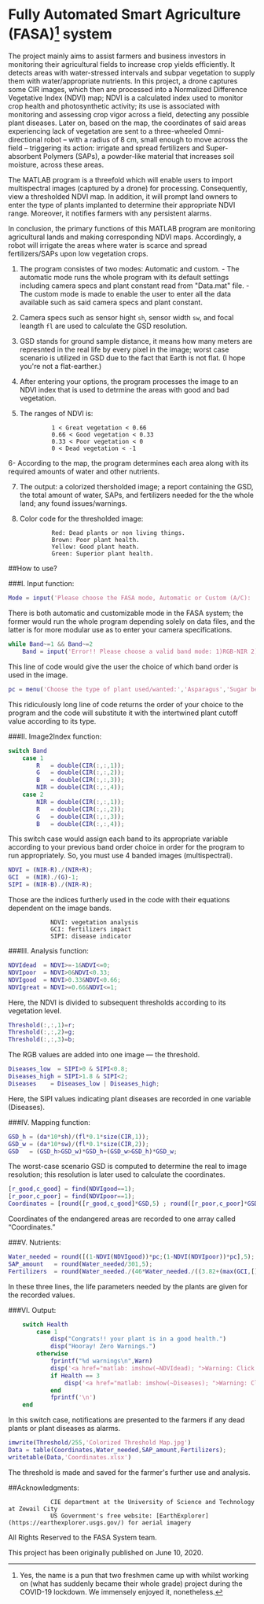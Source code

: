 Fully Automated Smart Agriculture (FASA)[^note] system
=========================================

The project mainly aims to assist farmers and business investors in monitoring their agricultural fields to increase crop yields efficiently. It detects areas with water-stressed intervals and subpar vegetation to supply them with water/appropriate nutrients. In this project, a drone captures some CIR images, which then are processed into a Normalized Difference Vegetative Index (NDVI) map; NDVI is a calculated index used to monitor crop health and photosynthetic activity; its use is associated with monitoring and assessing crop vigor across a field, detecting any possible plant diseases. Later on, based on the map, the coordinates of said areas experiencing lack of vegetation are sent to a three-wheeled Omni-directional robot – with a radius of 8 cm, small enough to move across the field – triggering its action: irrigate and spread fertilizers and Super-absorbent Polymers (SAPs), a powder-like material that increases soil moisture, across these areas.

The MATLAB program is a threefold which will enable users to import multispectral images (captured by a drone) for processing. Consequently, view a thresholded NDVI map. In addition, it will prompt land owners to enter the type of plants implanted to determine their appropriate NDVI range. Moreover, it notifies farmers with any persistent alarms.

In conclusion, the primary functions of this MATLAB program are monitoring agricultural lands and making corresponding NDVI maps. Accordingly, a robot will irrigate the areas where water is scarce and spread fertilizers/SAPs upon low vegetation crops.

1. The program consistes of two modes: Automatic and custom.
		- The automatic mode runs the whole program with its default settings including camera specs and plant constant read from "Data.mat" file.
		- The custom mode is made to enable the user to enter all the data available such as said camera specs and plant constant.
2. Camera specs such as sensor hight `sh`, sensor width `sw`, and focal leangth `fl` are used to calculate the GSD resolution.

3. GSD stands for ground sample distance, it means how many meters are represnted in the real life by every pixel in the image; worst case scenario is utilized in GSD due to the fact that Earth is not flat. (I hope you're not a flat-earther.)

4. After entering your options, the program processes the image to an NDVI index that is used to detrmine the areas with good and bad vegetation.

5. The ranges of NDVI is:

				1 < Great vegetation < 0.66
				0.66 < Good vegetation < 0.33
				0.33 < Poor vegetation < 0
				0 < Dead vegetation < -1
6- According to the map, the program determines each area along with its required amounts of water and other nutrients.

7. The output: a colorized thersholded image; a report containing the GSD, the total amount of water, SAPs, and fertilizers needed for the the whole land; any found issues/warnings.

8. Color code for the thresholded image:

				Red: Dead plants or non living things.
				Brown: Poor plant health.
				Yellow: Good plant heath.
				Green: Superior plant health.

##How to use?

###I.	Input function:

```MATLAB
Mode = input('Please choose the FASA mode, Automatic or Custom (A/C): ', 's');
```
There is both automatic and customizable mode in the FASA system; the former would run the whole program depending solely on data files, and the latter is for more modular use as to enter your camera specifications.

```MATLAB
while Band~=1 && Band~=2
	Band = input('Error!! Please choose a valid band mode: 1)RGB-NIR 2)NIR-RGB --> ');
```
This line of code would give the user the choice of which band order is used in the image.

```MATLAB
pc = menu('Choose the type of plant used/wanted:','Asparagus','Sugar beet','Cabbage','Carrot','Corn','Cotton','Cucumber','eggplant','lettuce','oats','onion','pea','potato','soybean','strawberry','sugar cane','tomato','watermelon','wheat','other');
```
This ridiculously long line of code returns the order of your choice to the program and the code will substitute it with the intertwined plant cutoff value according to its type.

###II.	Image2Index function:

```MATLAB
switch Band
	case 1
    	R   = double(CIR(:,:,1));
    	G   = double(CIR(:,:,2));
    	B   = double(CIR(:,:,3));
    	NIR = double(CIR(:,:,4));
	case 2
    	NIR = double(CIR(:,:,1));
    	R   = double(CIR(:,:,2));
    	G   = double(CIR(:,:,3));
    	B   = double(CIR(:,:,4));
```
This switch case would assign each band to its appropriate variable according to your previous band order choice in order for the program to run appropriately. So, you must use 4 banded images (multispectral).

```MATLAB
NDVI = (NIR-R)./(NIR+R);
GCI  = (NIR)./(G)-1;
SIPI = (NIR-B)./(NIR-R);
```
Those are the indices furtherly used in the code with their equations dependent on the image bands.

				NDVI: vegetation analysis
				GCI: fertilizers impact
				SIPI: disease indicator

###III.	Analysis function:

```MATLAB
NDVIdead  = NDVI>=-1&NDVI<=0;
NDVIpoor  = NDVI>0&NDVI<0.33;
NDVIgood  = NDVI>0.33&NDVI<0.66;
NDVIgreat = NDVI>=0.66&NDVI<=1;
```
Here, the NDVI is divided to subsequent thresholds according to its vegetation level.

```MATLAB
Threshold(:,:,1)=r;
Threshold(:,:,2)=g;
Threshold(:,:,3)=b;
```
The RGB values are added into one image — the threshold.

```MATLAB
Diseases_low  = SIPI>0 & SIPI<0.8;
Diseases_high = SIPI>1.8 & SIPI<2;
Diseases  	= Diseases_low | Diseases_high;
```
Here, the SIPI values indicating plant diseases are recorded in one variable (Diseases).

###IV.	Mapping function:

```MATLAB
GSD_h = (da*10*sh)/(fl*0.1*size(CIR,1));
GSD_w = (da*10*sw)/(fl*0.1*size(CIR,2));
GSD   = (GSD_h>GSD_w)*GSD_h+(GSD_w>GSD_h)*GSD_w;
```
The worst-case scenario GSD is computed to determine the real to image resolution; this resolution is later used to calculate the coordinates.

```MATLAB
[r_good,c_good] = find(NDVIgood==1);
[r_poor,c_poor] = find(NDVIpoor==1);
Coordinates = [round([r_good,c_good]*GSD,5) ; round([r_poor,c_poor]*GSD,5)];
```
Coordinates of the endangered areas are recorded to one array called “Coordinates.”

###V.	Nutrients:

```MATLAB
Water_needed = round([(1-NDVI(NDVIgood))*pc;(1-NDVI(NDVIpoor))*pc],5);
SAP_amount   = round(Water_needed/301,5);
Fertilizers  = round(Water_needed./(46*Water_needed./((3.82+(max(GCI,[],'all')))-GCI_Fert)),5);
```
In these three lines, the life parameters needed by the plants are given for the recorded values.

###VI.	Output:

```MATLAB
	switch Health
    	case 1
        	disp("Congrats!! your plant is in a good health.")
        	disp("Hooray! Zero Warnings.")
    	otherwise
        	fprintf("%d warnings\n",Warn)
        	disp('<a href="matlab: imshow(~NDVIdead); ">Warning: Click here for showing dead areas</a>')
        	if Health == 3
            	disp('<a href="matlab: imshow(~Diseases); ">Warning: Click here for showing places with disease</a>')
        	end
        	fprintf('\n')
	end
```
In this switch case, notifications are presented to the farmers if any dead plants or plant diseases as alarms.

```MATLAB
imwrite(Threshold/255,'Colorized Threshold Map.jpg')
Data = table(Coordinates,Water_needed,SAP_amount,Fertilizers);
writetable(Data,'Coordinates.xlsx')
```
The threshold is made and saved for the farmer's further use and analysis.


##Acknowledgments:

				CIE department at the University of Science and Technology at Zewail City
				US Government's free website: [EarthExplorer](https://earthexplorer.usgs.gov/) for aerial imagery


All Rights Reserved to the FASA System team.

This project has been originally published on June 10, 2020.

[^note]: Yes, the name is a pun that two freshmen came up with whilst working on (what has suddenly became their whole grade) project during the COVID-19 lockdown. We immensely enjoyed it, nonetheless.
